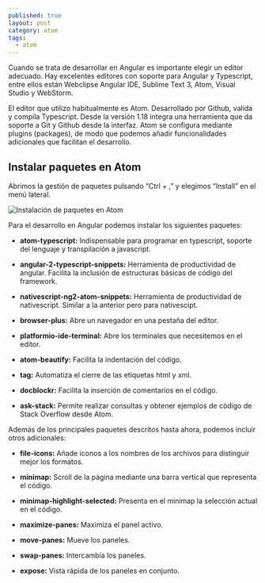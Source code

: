 ```yaml
---
published: true
layout: post
category: atom
tags:
  - atom
---
```

Cuando se trata de desarrollar en Angular es importante elegir un editor adecuado. Hay excelentes editores con soporte para Angular y Typescript, entre ellos están Webclipse Angular IDE, Sublime Text 3, Atom, Visual Studio y WebStorm.

El editor que utilizo habitualmente es Atom. Desarrollado por Github, valida y compila Typescript. Desde la versión 1.18 integra una herramienta que da soporte a Git y Github desde la interfaz. Atom se configura mediante plugins (packages), de modo que podemos añadir funcionalidades adicionales que facilitan el desarrollo.



## Instalar paquetes en Atom

Abrimos la gestión de paquetes pulsando “Ctrl + ,” y elegimos “Install” en el menú lateral.


![Instalación de paquetes en Atom]({{site.baseurl}}/images/atom-packages.jpg)


Para el desarrollo en Angular podemos instalar los siguientes paquetes:

- **atom-typescript:** Indispensable para programar en typescript, soporte del lenguaje y transpilación a javascript.

- **angular-2-typescript-snippets:** Herramienta de productividad de angular. Facilita la inclusión de estructuras básicas de código del framework.

- **nativescript-ng2-atom-snippets:** Herramienta de productividad de nativescript. Similar a la anterior pero para nativescipt.

- **browser-plus:** Abre un navegador en una pestaña del editor.

- **platformio-ide-terminal:** Abre los terminales que necesitemos en el editor.

- **atom-beautify:** Facilita la indentación del código.

- **tag:** Automatiza el cierre de las etiquetas html y xml.

- **docblockr:** Facilita la inserción de comentarios en el código.

- **ask-stack:** Permite realizar consultas y obtener ejemplos de código de Stack Overflow desde Atom.


Además de los principales paquetes descritos hasta ahora, podemos incluir otros adicionales:

- **file-icons:** Añade iconos a los nombres de los archivos para distinguir mejor los formatos.

- **minimap:** Scroll de la página mediante una barra vertical que representa el código.

- **minimap-highlight-selected:** Presenta en el minimap la selección actual en el código.

- **maximize-panes:** Maximiza el panel activo.

- **move-panes:** Mueve los paneles.

- **swap-panes:** Intercambia los paneles.

- **expose:** Vista rápida de los paneles en conjunto.
